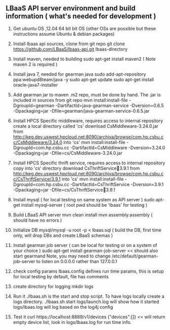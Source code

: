 LBaaS API server environment and build information ( what's needed for development )
------------------------------------------------------------------------------------
1) Get ubuntu OS ,12.04 64 bit bit OS 
(other OSs are possible but these instructions assume Ubuntu & debian packages) 

2) Install lbaas api sources, clone from git repo
git clone https://github.com/LBaaS/lbaas-api.git lbaas-directory 

3) Install maven, needed to building
sudo apt-get install maven2 ( Note maven 2 is required )

4) Install java 7, needed for gearman java
sudo add-apt-repository ppa:webupd8team/java -y
sudo apt-get update
sudo apt-get install oracle-java7-installer

5) Add gearman jar to maven .m2 repo, must be done by hand. The .jar is included in sources from git repo
mvn install:install-file -DgroupId=gearman -DartifactId=java-gearman-service -Dversion=0.6.5 -Dpackaging=jar -Dfile=gearman/java-gearman-service-0.6.5.jar

6) Install HPCS Specific middleware, requires access to internal repository
create a local directory called 'cs'
download CsMiddleware-3.24.0.jar from http://keg.dev.uswest.hpcloud.net:8090/archiva/browse/com.hp.csbu.cc/CsMiddleware/3.24.0 into 'cs'
mvn install:install-file -DgroupId=com.hp.csbu.cc -DartifactId=CsMiddleware -Dversion=3.24.0 -Dpackaging=jar -Dfile=cs/CsMiddleware-3.24.0.jar

7) Install HPCS Specific thrift service, requires access to internal repository
copy into 'cs' directory
download CsThriftService:jar:3.9.1 from http://keg.dev.uswest.hpcloud.net:8090/archiva/browse/com.hp.csbu.cc/CsThriftService/3.9.1 into 'cs'
mvn install:install-file -DgroupId=com.hp.csbu.cc -DartifactId=CsThriftService -Dversion=3.9.1 -Dpackaging=jar -Dfile=cs/CsThriftService:jar:3.9.1

8) Install mysql ( for local testing on same system as API server )
sudo apt-get install mysql-server ( root pwd should be 'lbaas' for testing )

9) Build LBaaS API server 
mvn clean install
mvn assembly:assembly ( should have no errors )

10) Initialize DB
mysql/mysql -u root -p < lbaas.sql    ( build the DB, first time only, will drop DBs and create LBaaS schemas )

11) Install gearman job server ( can be local for testing or on a system of your choice )
sudo apt-get install gearman-job-server     <<  should also start gearmand
Note, you may need to change /etc/default/gearman-job-server  to listen on 0.0.0.0 rather than 127.0.0.1 

12) check config params
lbaas.config defines run time params, this is setup for local testing by default, file has comments 

13) create directory for logging
mkdir logs

14) Run it
./lbaas.sh is the start and stop script. To have logs locally create a logs directory.
./lbaas.sh start
logs/launch.log will show how it started
logs/lbaas.log will log based on the log4j config

15) Test it
curl https://localhost:8889/v1/devices
{"devices":[]}                     << will return empty device list, look in logs/lbaas.log for run time info.



